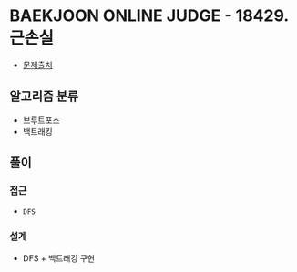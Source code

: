 # BAEKJOON ONLINE JUDGE - 18429. 근손실

- [문제출처](https://www.acmicpc.net/problem/18427 '18429. 근손실')

## 알고리즘 분류

- 브루트포스
- 백트래킹

## 풀이

### 접근

- `DFS`

### 설계

- DFS + 백트래킹 구현
